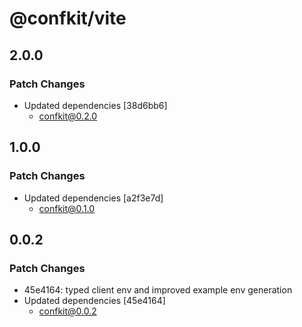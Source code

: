 # @confkit/vite

## 2.0.0

### Patch Changes

- Updated dependencies [38d6bb6]
  - confkit@0.2.0

## 1.0.0

### Patch Changes

- Updated dependencies [a2f3e7d]
  - confkit@0.1.0

## 0.0.2

### Patch Changes

- 45e4164: typed client env and improved example env generation
- Updated dependencies [45e4164]
  - confkit@0.0.2
